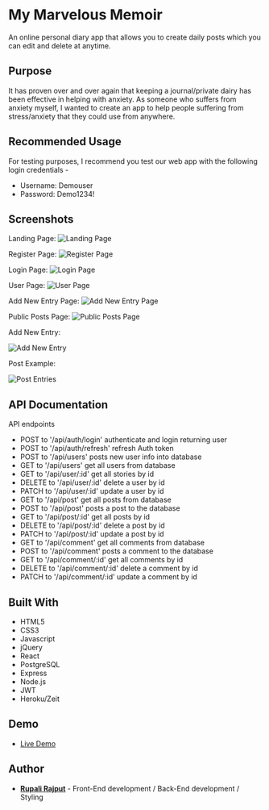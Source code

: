 # My Marvelous Memoir

An online personal diary app that allows you to create daily posts which you can edit and delete at anytime.

## Purpose

It has proven over and over again that keeping a journal/private dairy has been effective in helping with anxiety. As someone who suffers from anxiety myself, I wanted to create an app to help people suffering from stress/anxiety that they could use from anywhere.

## Recommended Usage

For testing purposes, I recommend you test our web app with the following login credentials -

- Username: Demouser
- Password: Demo1234!

## Screenshots

Landing Page:
![Landing Page](screenshots/landingpage.PNG)

Register Page:
![Register Page](screenshots/registerpage.PNG)

Login Page:
![Login Page](screenshots/loginpage.PNG)

User Page:
![User Page](screenshots/userpage.PNG)

Add New Entry Page:
![Add New Entry Page](screenshots/addnewentrypage.PNG)

Public Posts Page:
![Public Posts Page](screenshots/publicpost.PNG)

Add New Entry:

![Add New Entry](screenshots/newpostscreenshot.PNG)

Post Example:

![Post Entries](screenshots/postscreenshot.PNG)

## API Documentation

API endpoints

- POST to '/api/auth/login' authenticate and login returning user
- POST to '/api/auth/refresh' refresh Auth token
- POST to '/api/users' posts new user info into database
- GET to '/api/users' get all users from database
- GET to '/api/user/:id' get all stories by id
- DELETE to '/api/user/:id' delete a user by id
- PATCH to '/api/user/:id' update a user by id
- GET to '/api/post' get all posts from database
- POST to '/api/post' posts a post to the database
- GET to '/api/post/:id' get all posts by id
- DELETE to '/api/post/:id' delete a post by id
- PATCH to '/api/post/:id' update a post by id
- GET to '/api/comment' get all comments from database
- POST to '/api/comment' posts a comment to the database
- GET to '/api/comment/:id' get all comments by id
- DELETE to '/api/comment/:id' delete a comment by id
- PATCH to '/api/comment/:id' update a comment by id

## Built With

- HTML5
- CSS3
- Javascript
- jQuery
- React
- PostgreSQL
- Express
- Node.js
- JWT
- Heroku/Zeit

## Demo

- [Live Demo](https://mymarvelousmemoir.now.sh/)

## Author

- [**Rupali Rajput**](https://github.com/RupiR) - Front-End development / Back-End development / Styling
